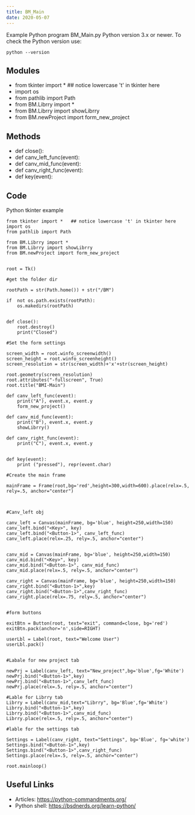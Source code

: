 ```yaml
---
title: BM_Main
date: 2020-05-07
---
```

Example Python program BM_Main.py
Python version 3.x or newer.
To check the Python version use:

    python --version

## Modules

* from tkinter import *   ## notice lowercase 't' in tkinter here
* import os
* from pathlib import Path
* from BM.Librry import *
* from BM.Librry import showLibrry
* from BM.newProject import form_new_project

## Methods

* def close():
* def canv_left_func(event):
* def canv_mid_func(event):
* def canv_right_func(event):
* def key(event):

## Code

Python tkinter example

    from tkinter import *   ## notice lowercase 't' in tkinter here
    import os
    from pathlib import Path
    
    from BM.Librry import *
    from BM.Librry import showLibrry
    from BM.newProject import form_new_project
    
    
    root = Tk()
    
    #get the folder dir
    
    rootPath = str(Path.home()) + str("/BM")
    
    if  not os.path.exists(rootPath):
        os.makedirs(rootPath)
    
    
    def close():
        root.destroy()
        print("Closed")
    
    #Set the form settings
    
    screen_width = root.winfo_screenwidth()
    screen_height = root.winfo_screenheight()
    screen_resolution = str(screen_width)+'x'+str(screen_height)
    
    root.geometry(screen_resolution)
    root.attributes("-fullscreen", True)
    root.title("BMI-Main")
    
    def canv_left_func(event):
        print("A"), event.x, event.y
        form_new_project()
    
    def canv_mid_func(event):
        print("B"), event.x, event.y
        showLibrry()
    
    def canv_right_func(event):
        print("C"), event.x, event.y
    
    
    def key(event):
        print ("pressed"), repr(event.char)
    
    #Create the main frame
    
    mainFrame = Frame(root,bg='red',height=300,width=600).place(relx=.5, rely=.5, anchor="center")
    
    
    
    #Canv_left obj
    
    canv_left = Canvas(mainFrame, bg='blue', height=250,width=150)
    canv_left.bind("<Key>", key)
    canv_left.bind("<Button-1>", canv_left_func)
    canv_left.place(relx=.25, rely=.5, anchor="center")
    
    
    canv_mid = Canvas(mainFrame, bg='blue', height=250,width=150)
    canv_mid.bind("<Key>", key)
    canv_mid.bind("<Button-1>", canv_mid_func)
    canv_mid.place(relx=.5, rely=.5, anchor="center")
    
    canv_right = Canvas(mainFrame, bg='blue', height=250,width=150)
    canv_right.bind("<Button-1>",key)
    canv_right.bind("<Button-1>",canv_right_func)
    canv_right.place(relx=.75, rely=.5, anchor="center")
    
    
    #form buttons
    
    exitBtn = Button(root, text="exit", command=close, bg='red')
    exitBtn.pack(anchor='n',side=RIGHT)
    
    userLbl = Label(root, text="Welcome User")
    userLbl.pack()
    
    
    #Labale for new project tab
    
    newPrj = Label(canv_left, text="New_project",bg='blue',fg='White')
    newPrj.bind("<Button-1>",key)
    newPrj.bind("<Button-1>",canv_left_func)
    newPrj.place(relx=.5, rely=.5, anchor="center")
    
    #Lable for Librry tab
    Librry = Label(canv_mid,text="Librry", bg='Blue',fg='White')
    Librry.bind("<Button-1>",key)
    Librry.bind("<Button-1>",canv_mid_func)
    Librry.place(relx=.5, rely=.5, anchor="center")
    
    #lable for the settings tab
    
    Settings = Label(canv_right, text="Settings", bg='Blue', fg='white')
    Settings.bind("<Button-1>",key)
    Settings.bind("<Button-1>",canv_right_func)
    Settings.place(relx=.5, rely=.5, anchor="center")
    
    root.mainloop()
    
    

## Useful Links

- Articles: https://python-commandments.org/
- Python shell: https://bsdnerds.org/learn-python/
